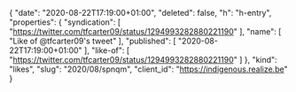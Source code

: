 {
  "date": "2020-08-22T17:19:00+01:00",
  "deleted": false,
  "h": "h-entry",
  "properties": {
    "syndication": [
      "https://twitter.com/tfcarter09/status/1294993282880221190"
    ],
    "name": [
      "Like of @tfcarter09's tweet"
    ],
    "published": [
      "2020-08-22T17:19:00+01:00"
    ],
    "like-of": [
      "https://twitter.com/tfcarter09/status/1294993282880221190"
    ]
  },
  "kind": "likes",
  "slug": "2020/08/spnqm",
  "client_id": "https://indigenous.realize.be"
}
